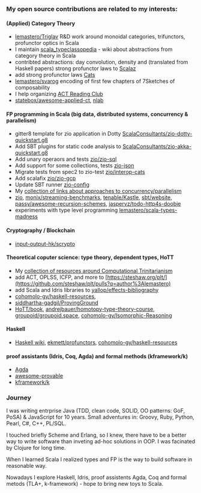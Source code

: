 ### My open source contributions are related to my interests:

#### (Applied) Category Theory
* [lemastero/Triglav](https://github.com/lemastero/Triglav) R&D work around monoidal categories, trifunctors, profunctor optics in Scala
* I maintain [scala_typeclassopedia](https://github.com/lemastero/scala_typeclassopedia) - wiki about abstractions from category theory in Scala
* contribted abstractions: day convolution, density and (translated from Haskell papers) strong profunctor laws to [Scalaz](https://github.com/scalaz/scalaz/issues?q=author%3Alemastero)
* add strong profunctor laws [Cats](https://github.com/typelevel/cats/pulls?q=author%3Alemastero)
* [lemastero/svarog](https://github.com/lemastero/svarog) encoding of first few chapters of 7Sketches of composability
* I help organizing [ACT Reading Club](https://github.com/lemastero/applied-category-theory-reading-club/wiki)
* [statebox/awesome-applied-ct](https://github.com/statebox/awesome-applied-ct/pulls?q=author%3Alemastero), [nlab](https://ncatlab.org/nlab/author/lemastero)

#### FP programming in Scala (big data, distributed systems, concurrency & parallelism)
* gitter8 template for zio application in Dotty [ScalaConsultants/zio-dotty-quickstart.g8](https://github.com/ScalaConsultants/zio-dotty-quickstart.g8)
* Add SBT plugins for static code analysis to [ScalaConsultants/zio-akka-quickstart.g8](https://github.com/ScalaConsultants/zio-akka-quickstart.g8)
* Add unary operaors and tests [zio/zio-sql](https://github.com/zio/zio-sql/pulls?q=author%3Alemastero)
* Add support for some collections, tests [zio-json](https://github.com/zio/zio-json/pulls?q=author%3Alemastero)
* Migrate tests from spec2 to zio-test [zio/interop-cats](https://github.com/zio/interop-cats/pulls?q=author%3Alemastero)
* Add scalafix [zio/zio-gcp](https://github.com/zio/zio-gcp/pulls?q=author%3Alemastero)
* Update SBT runner [zio-config](https://github.com/zio/zio-config/pulls?q=author%3Alemastero)
* My [collection of links about approaches to concurrency/parallelism](https://github.com/lemastero/concurrency_parallelism_effects)
* [zio](https://github.com/zio/zio/issues?q=author%3Alemastero), [monix/streaming-benchmarks](https://github.com/monix/streaming-benchmarks/pulls?q=author%3Alemastero), [tenable/Kastle](https://github.com/tenable/Kastle), [sbt/website](https://github.com/sbt/website/pulls?q=author%3Alemastero), [passy/awesome-recursion-schemes](https://github.com/passy/awesome-recursion-schemes/pulls?q=author%3Alemastero), [jaspervz/todo-http4s-doobie](https://github.com/jaspervz/todo-http4s-doobie/pulls?q=author%3Alemastero)
* experiments with type level programming [lemastero/scala-types-madness](https://github.com/lemastero/scala-types-madness)

#### Cryptography / Blockchain
* [input-output-hk/scrypto](https://github.com/input-output-hk/scrypto/pulls?q=author%3Alemastero)

#### Theoretical coputer science: type theory, dependent types, HoTT
* My [collection of resources around Computational Trinitarianism](https://github.com/lemastero/scala_typeclassopedia/blob/master/ComputationalTrinitarianism.MD)
* add ACT, OPLSS, ICFP, and more to [https://steshaw.org/plt/](https://github.com/steshaw/plt/pulls?q=author%3Alemastero)
* add Scala and Idris libraries to [yallop/effects-bibliography](https://github.com/yallop/effects-bibliography/issues?q=author%3Alemastero)
* [cohomolo-gy/haskell-resources](https://github.com/cohomolo-gy/haskell-resources/issues?q=author%3Alemastero), 
* [siddhartha-gadgil/ProvingGround](https://github.com/siddhartha-gadgil/ProvingGround/pulls?q=author%3Alemastero)
* [HoTT/book](https://github.com/HoTT/book/pulls?q=author%3Alemastero), [andrejbauer/homotopy-type-theory-course](https://github.com/andrejbauer/homotopy-type-theory-course/pull/3), [groupoid/groupoid.space](https://github.com/groupoid/groupoid.space/pulls?q=author%3Alemastero), [cohomolo-gy/Isomorphic-Reasoning](https://github.com/cohomolo-gy/Isomorphic-Reasoning/pulls?q=author%3Alemastero)

#### Haskell
* [Haskell wiki](https://wiki.haskell.org/Special:Contributions/Lemastero), [ekmett/profunctors](https://github.com/ekmett/profunctors/pulls?q=author%3Alemastero), [cohomolo-gy/haskell-resources](https://github.com/cohomolo-gy/haskell-resources/pulls?q=author%3Alemastero)

#### proof assistants (Idris, Coq, Agda) and formal methods (kframework/k)
* [Agda](https://github.com/agda/agda/pulls?q=author%3Alemastero)
* [awesome-provable](https://github.com/awesomo4000/awesome-provable/pulls?q=author%3Alemastero)
* [kframework/k](https://github.com/kframework/k/pulls?q=author%3Alemastero)

### Journey

I was writing entrprise Java (TDD, clean code, SOLID, OO patterns: GoF, PoSA) & JavaScript for 10 years. Small adventures in: Groovy, Ruby, Python, Pearl, C#, C++, PL/SQL.

I touched briefly Scheme and Erlang, so I knew, there have to be a better way to write software than inveting ad-hoc solutions in OOP.
I was facinated by Clojure for long time.

When I learned Scala I realized types and FP is the way to build software in reasonable way.

Nowadays I explore Haskell, Idris, proof assistents Agda, Coq and formal metods (TLA+, k-framework) - hope to bring new toys to Scala.
